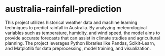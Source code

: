 # australia-rainfall-prediction
This project utilizes historical weather data and machine learning techniques to predict rainfall in Australia. By analyzing meteorological variables such as temperature, humidity, and wind speed, the model aims to provide accurate forecasts that can assist in climate studies and agricultural planning. The project leverages Python libraries like Pandas, Scikit-Learn, and Matplotlib for data preprocessing, model training, and visualization.
